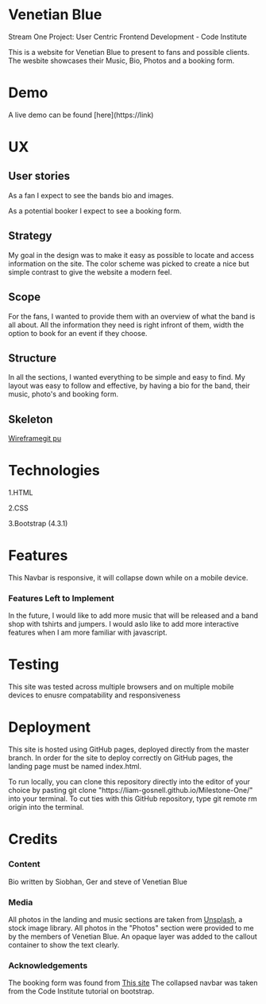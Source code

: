 # Venetian Blue
<p>Stream One Project: User Centric Frontend Development - Code Institute<p>

<p> This is a website for Venetian Blue to present to fans and possible clients.
The wesbite showcases their Music, Bio, Photos and a booking form.
</p>


# Demo 

<p>A live demo can be found [here](https://link)</p>


# UX

<h2>User stories</h2>

<p>As a fan I expect to see the bands bio and images.</p>
<p>As a potential booker I expect to see a booking form.</p>

<h2>Strategy</h2>
<p>My goal in the design was to make it easy as possible to locate and access information on the site. 
The color scheme was picked to create a nice but simple contrast to give the website a modern feel. </p>


<h2>Scope</h2>
<p>For the fans, I wanted to provide them with an overview of what the band is all about. All the information they need 
is right infront of them, width the option to book for an event if they choose. </p>

<h2>Structure</h2>
<p>In all the sections, I wanted everything to be simple and easy to find. My layout was easy to follow and effective, 
by having a bio for the band, their music, photo's and booking form. </p>


<h2>Skeleton</h2>

<a href="wireframe.pdf">Wireframegit pu</a>



# Technologies

<p>1.HTML</p>
<p>2.CSS</p>
<p>3.Bootstrap (4.3.1)</p>


# Features

<p>This Navbar is responsive, it will collapse down while on a mobile device.</p>

<h3>Features Left to Implement</h3>

<p>In the future, I would like to add more music that will be released and a band shop with tshirts and jumpers.
I would aslo like to add more interactive features when I am more familiar with javascript.
</p>


# Testing

<p>This site was tested across multiple browsers and on multiple mobile devices to enusre compatability and responsiveness</p>


# Deployment

<p>This site is hosted using GitHub pages, deployed directly from the master branch. 
In order for the site to deploy correctly on GitHub pages, the landing page must be named index.html.</p>

<p>To run locally, you can clone this repository directly into the editor of your choice 
by pasting git clone  "https://liam-gosnell.github.io/Milestone-One/" into your terminal. 
To cut ties with this GitHub repository, type git remote rm origin into the terminal.
</p>


# Credits
<h3>Content</h3>

<p>Bio written by Siobhan, Ger and steve of Venetian Blue</p>

<h3>Media</h3>

<p>All photos in the landing and music sections are taken from <a href="https://unsplash.com/">Unsplash</a>, a stock image library.
All photos in the "Photos" section were provided to me by the members of Venetian Blue. An opaque layer was added to the callout
container to show the text clearly.

</p>

<h3>Acknowledgements</h3>

<p>The booking form was found from <a href="https://bootsnipp.com/snippets/qr1zR">This site</a>
The collapsed navbar was taken from the Code Institute tutorial on bootstrap.
 </p>